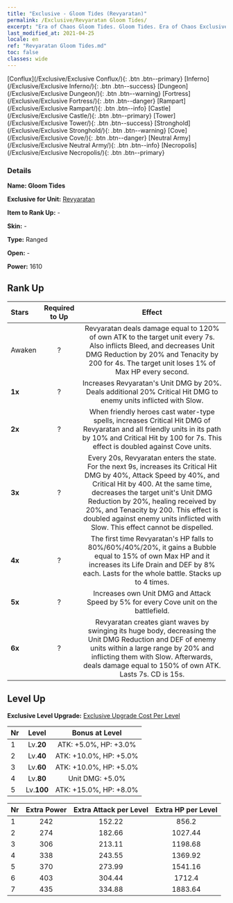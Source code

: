 ```yaml
---
title: "Exclusive - Gloom Tides (Revyaratan)"
permalink: /Exclusive/Revyaratan Gloom Tides/
excerpt: "Era of Chaos Gloom Tides. Gloom Tides. Era of Chaos Exclusive Gloom Tides. Revyaratan Exclusive."
last_modified_at: 2021-04-25
locale: en
ref: "Revyaratan Gloom Tides.md"
toc: false
classes: wide
---
```

 [Conflux](/Exclusive/Exclusive Conflux/){: .btn .btn--primary} [Inferno](/Exclusive/Exclusive Inferno/){: .btn .btn--success} [Dungeon](/Exclusive/Exclusive Dungeon/){: .btn .btn--warning} [Fortress](/Exclusive/Exclusive Fortress/){: .btn .btn--danger} [Rampart](/Exclusive/Exclusive Rampart/){: .btn .btn--info} [Castle](/Exclusive/Exclusive Castle/){: .btn .btn--primary} [Tower](/Exclusive/Exclusive Tower/){: .btn .btn--success} [Stronghold](/Exclusive/Exclusive Stronghold/){: .btn .btn--warning} [Cove](/Exclusive/Exclusive Cove/){: .btn .btn--danger} [Neutral Army](/Exclusive/Exclusive Neutral Army/){: .btn .btn--info} [Necropolis](/Exclusive/Exclusive Necropolis/){: .btn .btn--primary} 

### Details
 **Name: Gloom Tides** 

 **Exclusive for Unit:** [Revyaratan](/units/Revyaratan/) 

 **Item to Rank Up:** -

 **Skin:** -

 **Type:** Ranged

 **Open:** -

 **Power:** 1610

## Rank Up

  |     Stars    |  Required to Up | Effect |
  |:-------------|:---------------:|:---------------:|
  |  Awaken  | ? | <Blood Detect> Revyaratan deals damage equal to 120% of own ATK to the target unit every 7s. Also inflicts Bleed, and decreases Unit DMG Reduction by 20% and Tenacity by 200 for 4s. The target unit loses 1% of Max HP every second. |
  | **1x** <i class="fas fa-star"/> | ? | Increases Revyaratan's Unit DMG by 20%. Deals additional 20% Critical Hit DMG to enemy units inflicted with Slow. |
  | **2x** <i class="fas fa-star"/> | ? | When friendly heroes cast water-type spells, increases Critical Hit DMG of Revyaratan and all friendly units in its path by 10% and Critical Hit by 100 for 7s. This effect is doubled against Cove units. |
  | **3x** <i class="fas fa-star"/> | ? | <Frenzied Snapping> Every 20s, Revyaratan enters the <Frenzied Snapping> state. For the next 9s, increases its Critical Hit DMG by 40%, Attack Speed by 40%, and Critical Hit by 400. At the same time, decreases the target unit's Unit DMG Reduction by 20%, healing received by 20%, and Tenacity by 200. This effect is doubled against enemy units inflicted with Slow. This effect cannot be dispelled. |
  | **4x** <i class="fas fa-star"/> | ? | The first time Revyaratan's HP falls to 80%/60%/40%/20%, it gains a Bubble equal to 15% of own Max HP and it increases its Life Drain and DEF by 8% each. Lasts for the whole battle. Stacks up to 4 times. |
  | **5x** <i class="fas fa-star"/> | ? | Increases own Unit DMG and Attack Speed by 5% for every Cove unit on the battlefield. |
  | **6x** <i class="fas fa-star"/> | ? | <Deep-Sea Burial> Revyaratan creates giant waves by swinging its huge body, decreasing the Unit DMG Reduction and DEF of enemy units within a large range by 20% and inflicting them with Slow. Afterwards, deals damage equal to 150% of own ATK. Lasts 7s. CD is 15s. |


## Level Up
 **Exclusive Level Upgrade:** [Exclusive Upgrade Cost Per Level](/Exclusive/ExclusiveUpgradeCostPerLevel/)

  |  Nr  |   Level  | Bonus at Level |
  |:-----|:--------:|:--------------:|
  | 1 | Lv.**20** | ATK: +5.0%, HP: +3.0% |
  | 2 | Lv.**40** | ATK: +10.0%, HP: +5.0% |
  | 3 | Lv.**60** | ATK: +10.0%, HP: +5.0% |
  | 4 | Lv.**80** | Unit DMG: +5.0% |
  | 5 | Lv.**100** | ATK: +15.0%, HP: +8.0% |


  |  Nr  |  Extra Power | Extra Attack per Level | Extra HP per Level |
  |:-----|:--------:|:--------:|:--------:|
  | 1 | 242 | 152.22 | 856.2 |
  | 2 | 274 | 182.66 | 1027.44 |
  | 3 | 306 | 213.11 | 1198.68 |
  | 4 | 338 | 243.55 | 1369.92 |
  | 5 | 370 | 273.99 | 1541.16 |
  | 6 | 403 | 304.44 | 1712.4 |
  | 7 | 435 | 334.88 | 1883.64 |



